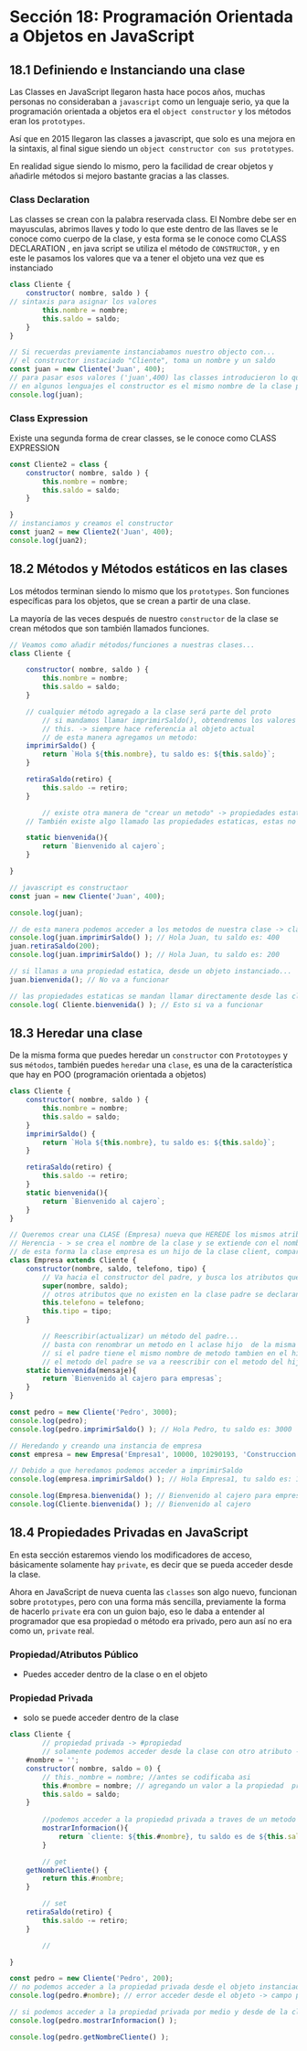 # Sección 18: Programación Orientada a Objetos en JavaScript

## 18.1 Definiendo e Instanciando una clase

Las Classes en JavaScript llegaron hasta hace pocos años, muchas personas no consideraban a `javascript` como un lenguaje serio, ya que la programación orientada a objetos era el `object constructor` y los métodos eran los `prototypes`.

Así que en 2015 llegaron las classes a javascript, que solo es una mejora en la sintaxis, al final sigue siendo un `object constructor con sus prototypes`.

En realidad sigue siendo lo mismo, pero la facilidad de crear objetos y añadirle métodos si mejoro bastante gracias a las classes.

### Class Declaration

Las classes se crean con la palabra reservada class. El Nombre debe ser en mayusculas, abrimos llaves y todo lo que este dentro de las llaves se le conoce como cuerpo de la clase, y esta forma se le conoce como CLASS DECLARATION , en java script se utiliza el método de  `CONSTRUCTOR,` y en este le pasamos los valores que va a tener el objeto una vez que es instanciado

```jsx
class Cliente { 
    constructor( nombre, saldo ) {
// sintaxis para asignar los valores 
        this.nombre = nombre;
        this.saldo = saldo;
    }
}

// Si recuerdas previamente instanciabamos nuestro objecto con...
// el constructor instaciado "Cliente", toma un nombre y un saldo
const juan = new Cliente('Juan', 400);
// para pasar esos valores ('juan',400) las classes introducieron lo que se conoce como constructores...
// en algunos lenguajes el constructor es el mismo nombre de la clase pero en javascript es constructor
console.log(juan);
```

### Class Expression

Existe una segunda forma de crear classes, se le conoce como CLASS EXPRESSION

```jsx
const Cliente2 = class {
    constructor( nombre, saldo ) {
        this.nombre = nombre;
        this.saldo = saldo;
    }

}
// instanciamos y creamos el constructor
const juan2 = new Cliente2('Juan', 400);
console.log(juan2);
```
## 18.2 Métodos y Métodos estáticos en las clases

Los métodos terminan siendo lo mismo que los `prototypes`. Son funciones específicas para los objetos, que se crean a partir de una clase.

La mayoría de las veces después de nuestro `constructor` de la clase se crean métodos que son también llamados funciones.

```jsx
// Veamos como añadir métodos/funciones a nuestras clases...
class Cliente { 

    constructor( nombre, saldo ) {
        this.nombre = nombre;
        this.saldo = saldo;
    }

    // cualquier método agregado a la clase será parte del proto
		// si mandamos llamar imprimirSaldo(), obtendremos los valores que se establecieron una vez instanciados la clase.
		// this. -> siempre hace referencia al objeto actual
		// de esta manera agregamos un metodo:
    imprimirSaldo() {
        return `Hola ${this.nombre}, tu saldo es: ${this.saldo}`;
    }

    retiraSaldo(retiro) {
        this.saldo -= retiro;
    }

		// existe otra manera de "crear un metodo" -> propiedades estaticas
    // También existe algo llamado las propiedades estaticas, estas no requieren ser instanciadas para mandarlos llamar...

    static bienvenida(){
        return `Bienvenido al cajero`;
    }

}

// javascript es constructaor
const juan = new Cliente('Juan', 400);

console.log(juan);

// de esta manera podemos acceder a los metodos de nuestra clase -> clase.metodo()
console.log(juan.imprimirSaldo() ); // Hola Juan, tu saldo es: 400
juan.retiraSaldo(200);
console.log(juan.imprimirSaldo() ); // Hola Juan, tu saldo es: 200

// si llamas a una propiedad estatica, desde un objeto instanciado...
juan.bienvenida(); // No va a funcionar

// las propiedades estaticas se mandan llamar directamente desde las clases...
console.log( Cliente.bienvenida() ); // Esto si va a funcionar
```
## 18.3 Heredar una clase

De la misma forma que puedes heredar un `constructor` con `Prototoypes` y sus `métodos`, también puedes `heredar` una `clase`, es una de la característica que hay en POO (programación orientada a objetos)

```jsx
class Cliente { 
    constructor( nombre, saldo ) {
        this.nombre = nombre;
        this.saldo = saldo;
    }
    imprimirSaldo() {
        return `Hola ${this.nombre}, tu saldo es: ${this.saldo}`;
    }

    retiraSaldo(retiro) {
        this.saldo -= retiro;
    }
    static bienvenida(){
        return `Bienvenido al cajero`;
    }
}

// Queremos crear una CLASE (Empresa) nueva que HEREDE los mismos atributos y propiedades de OTRA CLASE (Cliente)
// Herencia - > se crea el nombre de la clase y se extiende con el nombre de la clase que queremos heredar
// de esta forma la clase empresa es un hijo de la clase client, comparten los metodos, atributos y constructor
class Empresa extends Cliente {
    constructor(nombre, saldo, telefono, tipo) {
        // Va hacia el constructor del padre, y busca los atributos que necesita heredar
        super(nombre, saldo);
        // otros atributos que no existen en la clase padre se declaran fuera de -> super
        this.telefono = telefono;
        this.tipo = tipo;
    }

		// Reescribir(actualizar) un método del padre...
		// basta con renombrar un metodo en l aclase hijo  de la misma forma que un metodo de la clase padre
		// si el padre tiene el mismo nombre de metodo tambien en el hijo
		// el metodo del padre se va a reescribir con el metodo del hijo
    static bienvenida(mensaje){ 
        return `Bienvenido al cajero para empresas`;
    }
}

const pedro = new Cliente('Pedro', 3000);
console.log(pedro);
console.log(pedro.imprimirSaldo() ); // Hola Pedro, tu saldo es: 3000

// Heredando y creando una instancia de empresa
const empresa = new Empresa('Empresa1', 10000, 10290193, 'Construccion');

// Debido a que heredamos podemos acceder a imprimirSaldo
console.log(empresa.imprimirSaldo() ); // Hola Empresa1, tu saldo es: 10000

console.log(Empresa.bienvenida() ); // Bienvenido al cajero para empresas
console.log(Cliente.bienvenida() ); // Bienvenido al cajero
```
## 18.4 Propiedades Privadas en JavaScript

En esta sección estaremos viendo los modificadores de acceso, básicamente solamente hay `private`, es decir que se pueda acceder desde la clase.

Ahora en JavaScript de nueva cuenta las `classes` son algo nuevo, funcionan sobre `prototypes`, pero con una forma más sencilla, previamente la forma de hacerlo `private` era con un guion bajo, eso le daba a entender al programador que esa propiedad o método era privado, pero aun así no era como un, `private` real.

### Propiedad/Atributos Público

- Puedes acceder dentro de la clase o en el objeto

### Propiedad Privada

- solo se puede acceder dentro de la clase

```jsx
class Cliente { 
		// propiedad privada -> #propiedad
		// solamente podemos acceder desde la clase con otro atributo -> get,set,constructor u otro metodo.
    #nombre = '';
    constructor( nombre, saldo = 0) {
        // this._nombre = nombre; //antes se codificaba asi
        this.#nombre = nombre; // agregando un valor a la propiedad  privada
        this.saldo = saldo;
    }
		
		//podemos acceder a la propiedad privada a traves de un metodo
		mostrarInformacion(){
			return `cliente: ${this.#nombre}, tu saldo es de ${this.saldo}`
		}

		// get
    getNombreCliente() {
        return this.#nombre;
    }

		// set
    retiraSaldo(retiro) {
        this.saldo -= retiro;
    }

		//

}

const pedro = new Cliente('Pedro', 200);
// no podemos acceder a la propiedad privada desde el objeto instanciado
console.log(pedro.#nombre); // error acceder desde el objeto -> campo privado

// si podemos acceder a la propiedad privada por medio y desde de la clase
console.log(pedro.mostrarInformacion() );

console.log(pedro.getNombreCliente() );
```